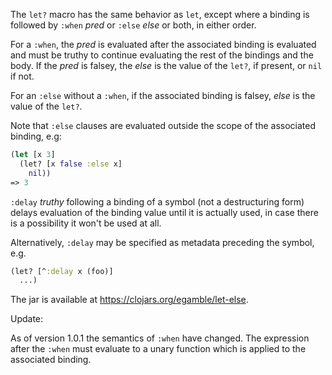 The `let?` macro has the same behavior as `let`, except where a binding is followed by `:when` _pred_ or `:else` _else_ or both, in either order.

For a `:when`, the _pred_ is evaluated after the associated binding is evaluated
and must be truthy to continue evaluating the rest of the bindings and the body.
If the _pred_ is falsey, the _else_ is the value of the `let?`, if present, or `nil` if not.

For an `:else` without a `:when`, if the associated binding is falsey, _else_ is the value of the `let?`.

Note that `:else` clauses are evaluated outside the scope of the associated binding, e.g:

```clojure
(let [x 3]
  (let? [x false :else x]
    nil))
=> 3
```

`:delay` _truthy_ following a binding of a symbol (not a destructuring form) delays
evaluation of the binding value until it is actually used, in case there is a
possibility it won't be used at all.

Alternatively, `:delay` may be specified as metadata preceding the symbol, e.g.

```clojure
(let? [^:delay x (foo)]
  ...)
```

The jar is available at https://clojars.org/egamble/let-else.

Update:

As of version 1.0.1 the semantics of `:when` have changed. The expression after the `:when`
must evaluate to a unary function which is applied to the associated binding.

